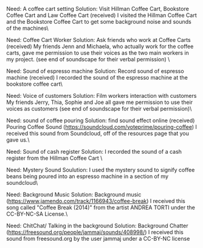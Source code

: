 Need: A coffee cart setting Solution: Visit Hillman Coffee Cart, Bookstore Coffee Cart and Law Coffee Cart (received)
          I visited the Hillman Coffee Cart and the Bookstore Coffee Cart to get some background noise and sounds of the                  machines\

Need: Coffee Cart Worker Solution: Ask friends who work at Coffee Carts (received)
            My friends Jenn and Michaela, who actually work for the coffee carts, gave me permission to use their voices as               the two main workers in my project. (see end of soundscape for their verbal permission) \

Need: Sound of espresso machine Solution: Record sound of espresso machine (received)
              I recorded the sound of the espresso machine at the bookstore coffee cart\

Need: Voice of customers Solution: Film workers interaction with customers
              My friends Jerry, Thia, Sophie and Joe all gave me permission to use their voices as customers (see end of                      soundscape for their verbal permission)\

Need: sound of coffee pouring Solution: find sound effect online (received)
                Pouring Coffee Sound 	(https://soundcloud.com/voteprime/pouring-coffee) I received this sound from                           Soundcloud, off of the resources page that you gave us.\

Need: Sound of cash register Solution: I recorded the sound of a cash register from the Hillman Coffee Cart \ 

Need: Mystery Sound Soulution: I used the mystery sound to signify coffee beans being poured into an espresso machine in a                    section of my soundcloud\

Need: Background Music Solution: Background music (https://www.jamendo.com/track/1166943/coffee-break) I received this song                    called "Coffee Break (2014)" from the artist ANDREA TORTI under the CC-BY-NC-SA License.\

Need: ChitChat/ Talking in the background Solution: Background Chatter (https://freesound.org/people/jammaj/sounds/408998/) I                         received this sound from freesound.org by the user jammaj under a CC-BY-NC license 
